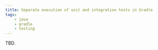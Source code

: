 ```yaml
---
title: Separate execution of unit and integration tests in Gradle
tags:
    - java
    - gradle
    - testing
---
```


TBD.
